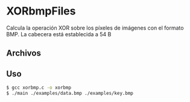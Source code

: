 # XORbmpFiles

Calcula la operación XOR sobre los píxeles de imágenes con el formato BMP. La cabecera está establecida a 54 B

## Archivos

## Uso

```sh
$ gcc xorbmp.c -o xorbmp
$ ./main ./examples/data.bmp ./examples/key.bmp
```